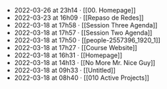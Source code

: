 - 2022-03-26 at 23h14 · [[00. Homepage]]
- 2022-03-23 at 16h09 · [[Repaso de Redes]]
- 2022-03-18 at 17h58 · [[Session Three Agenda]]
- 2022-03-18 at 17h57 · [[Session Two Agenda]]
- 2022-03-18 at 17h50 · [[people-2557396_1920_1]]
- 2022-03-18 at 17h27 · [[Course Website]]
- 2022-03-18 at 16h31 · [[Homepage]]
- 2022-03-18 at 14h13 · [[No More Mr. Nice Guy]]
- 2022-03-18 at 09h33 · [[Untitled]]
- 2022-03-18 at 08h40 · [[010 Active Projects]]
